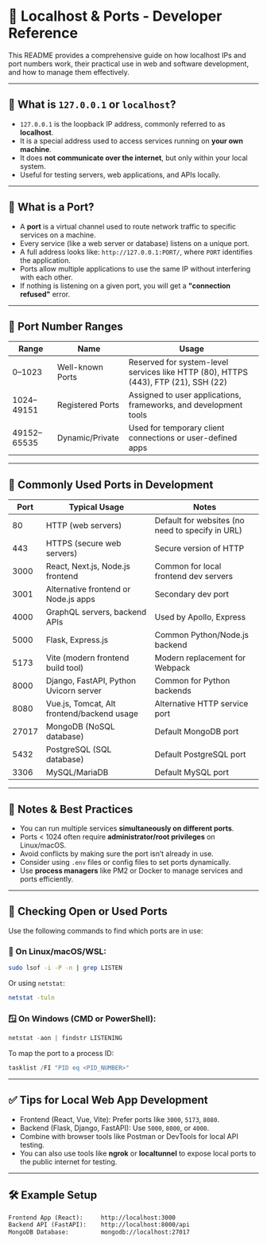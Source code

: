 # 📘 Localhost & Ports - Developer Reference

This README provides a comprehensive guide on how localhost IPs and port numbers work, their practical use in web and software development, and how to manage them effectively.

---

## 🔹 What is `127.0.0.1` or `localhost`?

* `127.0.0.1` is the loopback IP address, commonly referred to as **localhost**.
* It is a special address used to access services running on **your own machine**.
* It does **not communicate over the internet**, but only within your local system.
* Useful for testing servers, web applications, and APIs locally.

---

## 🔹 What is a Port?

* A **port** is a virtual channel used to route network traffic to specific services on a machine.
* Every service (like a web server or database) listens on a unique port.
* A full address looks like: `http://127.0.0.1:PORT/`, where `PORT` identifies the application.
* Ports allow multiple applications to use the same IP without interfering with each other.
* If nothing is listening on a given port, you will get a **"connection refused"** error.

---

## 🔹 Port Number Ranges

| Range       | Name             | Usage                                                                              |
| ----------- | ---------------- | ---------------------------------------------------------------------------------- |
| 0–1023      | Well-known Ports | Reserved for system-level services like HTTP (80), HTTPS (443), FTP (21), SSH (22) |
| 1024–49151  | Registered Ports | Assigned to user applications, frameworks, and development tools                   |
| 49152–65535 | Dynamic/Private  | Used for temporary client connections or user-defined apps                         |

---

## 🔹 Commonly Used Ports in Development

| Port  | Typical Usage                              | Notes                                            |
| ----- | ------------------------------------------ | ------------------------------------------------ |
| 80    | HTTP (web servers)                         | Default for websites (no need to specify in URL) |
| 443   | HTTPS (secure web servers)                 | Secure version of HTTP                           |
| 3000  | React, Next.js, Node.js frontend           | Common for local frontend dev servers            |
| 3001  | Alternative frontend or Node.js apps       | Secondary dev port                               |
| 4000  | GraphQL servers, backend APIs              | Used by Apollo, Express                          |
| 5000  | Flask, Express.js                          | Common Python/Node.js backend                    |
| 5173  | Vite (modern frontend build tool)          | Modern replacement for Webpack                   |
| 8000  | Django, FastAPI, Python Uvicorn server     | Common for Python backends                       |
| 8080  | Vue.js, Tomcat, Alt frontend/backend usage | Alternative HTTP service port                    |
| 27017 | MongoDB (NoSQL database)                   | Default MongoDB port                             |
| 5432  | PostgreSQL (SQL database)                  | Default PostgreSQL port                          |
| 3306  | MySQL/MariaDB                              | Default MySQL port                               |

---

## 🔹 Notes & Best Practices

* You can run multiple services **simultaneously on different ports**.
* Ports < 1024 often require **administrator/root privileges** on Linux/macOS.
* Avoid conflicts by making sure the port isn’t already in use.
* Consider using `.env` files or config files to set ports dynamically.
* Use **process managers** like PM2 or Docker to manage services and ports efficiently.

---

## 🔹 Checking Open or Used Ports

Use the following commands to find which ports are in use:

### 🐧 On Linux/macOS/WSL:

```bash
sudo lsof -i -P -n | grep LISTEN
```

Or using `netstat`:

```bash
netstat -tuln
```

### 🪟 On Windows (CMD or PowerShell):

```powershell
netstat -aon | findstr LISTENING
```

To map the port to a process ID:

```powershell
tasklist /FI "PID eq <PID_NUMBER>"
```

---

## ✅ Tips for Local Web App Development

* Frontend (React, Vue, Vite): Prefer ports like `3000`, `5173`, `8080`.
* Backend (Flask, Django, FastAPI): Use `5000`, `8000`, or `4000`.
* Combine with browser tools like Postman or DevTools for local API testing.
* You can also use tools like **ngrok** or **localtunnel** to expose local ports to the public internet for testing.

---

## 🛠 Example Setup

```txt
Frontend App (React):     http://localhost:3000
Backend API (FastAPI):    http://localhost:8000/api
MongoDB Database:         mongodb://localhost:27017
```